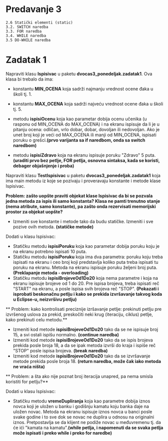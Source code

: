 # Predavanje 3

	2.6 Statički elementi (static)
	3.2. SWITCH naredba
	3.3. FOR naredba
	3.4. WHILE naredba
	3.5 DO-WHILE naredba


# Zadatak 1

Napraviti klasu **Ispisivac** u paketu **dvocas3_ponedeljak.zadatak1**. Ova klasa bi trebalo da ima:

- konstantu **MIN_OCENA** koja sadrži najmanju vrednost ocene đaka u školi tj. 1.

- konstantu **MAX_OCENA** koja sadrži najveću vrednost ocene đaka u školi tj. 5.

- metodu **ispisiOcenu** koja kao parametar dobija ocenu učenika (u rasponu od MIN_OCENA do MAX_OCENA) i na ekranu ispisuje da li je u pitanju ocena: odličan, vrlo dobar, dobar, dovoljan ili nedovoljan. Ako je unet broj koji je veći od MAX_OCENA ili manji od MIN_OCENA, ispisati poruku o grešci.**(prvo varijanta sa if naredbom, onda sa switch naredbom)**

- metodu **ispisiZdravo** koja na ekranu ispisuje poruku "Zdravo" 5 puta. **(uraditi prvo bez petlje, FOR petlja, osnovna sintaksa, kada se koristi, debager objašnjenje i proba)**

Napraviti klasu **TestIspisivac** u paketu **dvocas3_ponedeljak.zadatak1** koja ima main metodu iz koje se pozivaju i proveravaju konstante i metode klase Ispisivac.

**Problem: zašto uopšte praviti objekat klase Ispisivac da bi se pozvala jedna metoda za ispis ili samo konstanta? Klasa ne pamti trenutno stanje (nema atribute, samo konstante), pa zašto onda rezervisati memorijski prostor za objekat uopšte?**

- Izmeniti sve konstante i metode tako da budu statičke. Izmeniti i sve pozive ovih metoda. **(statičke metode)**

Dodati u klasu Ispisivac:
- Statičku metodu **ispisiPoruku** koja kao parametar dobija poruku koju je na ekranu potrebno ispisati 10 puta.
- Statičku metodu **ispisiPoruku** koja ima dva parametra: poruku koju treba ispisati na ekranu i ceo broj koji predstavlja koliko puta treba ispisati tu poruku na ekranu. Metoda na ekranu ispisuje poruku željeni broj puta. **(Preklapanje metoda - overloading)**
- Statičku metodu **ispisiBrojeveOd1Do20** koja nema parametre i koja na ekranu ispisuje brojeve od 1 do 20. Pre ispisa brojeva, treba ispisati reč "START" na ekranu, a posle ispisa svih brojeva reč "STOP". **(Pokazati i isprobati beskonačnu petlju i kako se prekida izvršavanje takvog koda u Eclipse-u, neizvršivu petlju)**


** Problem: kako kontrolisati preciznije izršavanje petlje: prekinuti petlju pre izvršenog uslova za prekid, preskočiti neki krug (iteraciju, ciklus) petlje, kako prekinuti celu metodu.**

- Izmeniti kod metode **ispisiBrojeveOd1Do20** tako da se ne ispisuje broj 15, a svi ostali ispišu normalno. **(continue naredba)**
- Izmeniti kod metode **ispisiBrojeveOd1Do20** tako da se ispis brojeva prekida posle broja 18, a da se ipak metoda izvrši do kraja i ispiše reč "STOP" posle ispisa brojeva. **(break naredba)**
- Izmeniti kod metode **ispisiBrojeveOd1Do20** tako da se izvršavanje metode prekida posle broja 18. **(return naredba, može čak iako metoda ne vraća ništa)**


** Problem: a šta ako nije poznat broj iteracija unapred, pa nema smisla koristiti for petlju?**

Dodati u klasu Ispisivac:

- Statičku metodu **vremeDupliranja** koja kao parametre dobija iznos novca koji je uložen u banku i godišnju kamatu koju banka daje na uložen novac. Metoda na ekranu ispisuje iznos novca u banci posle svake godine i to sve dok se novac ne duplira u odnosu na originalni iznos. Pretpostavlja se da klijent ne podiže novac u međuvremenu tj. da će ići "kamata na kamatu".**(while petlja, i napomenuti da se svaka petlja može ispisati i preko while i preko for naredbe)**